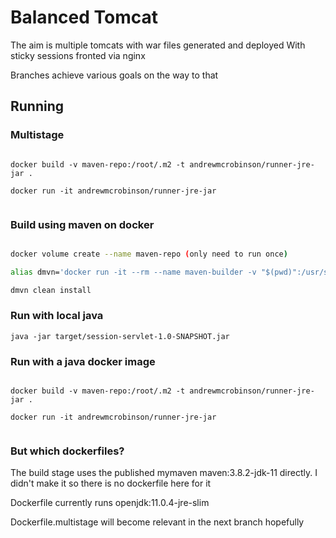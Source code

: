 # Balanced Tomcat

The aim is multiple tomcats with war files generated and deployed
With sticky sessions fronted via nginx

Branches achieve various goals on the way to that

## Running


### Multistage

```

docker build -v maven-repo:/root/.m2 -t andrewmcrobinson/runner-jre-jar .

docker run -it andrewmcrobinson/runner-jre-jar


```


### Build using maven on docker

```bash

docker volume create --name maven-repo (only need to run once)

alias dmvn='docker run -it --rm --name maven-builder -v "$(pwd)":/usr/src/mymaven -v maven-repo:/root/.m2 -w /usr/src/mymaven maven:3.8.2-jdk-11 mvn'

dmvn clean install

```

### Run with local java

```
java -jar target/session-servlet-1.0-SNAPSHOT.jar
```

### Run with a java docker image

```

docker build -v maven-repo:/root/.m2 -t andrewmcrobinson/runner-jre-jar .

docker run -it andrewmcrobinson/runner-jre-jar


```


### But which dockerfiles?

The build stage uses the published mymaven maven:3.8.2-jdk-11 directly. I didn't make it so there is no dockerfile here for it

Dockerfile currently runs openjdk:11.0.4-jre-slim


Dockerfile.multistage will become relevant in the next branch hopefully